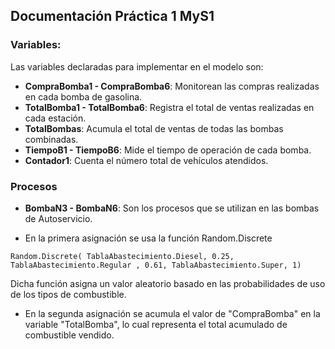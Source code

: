 ## Documentación Práctica 1 MyS1
### Variables:
Las variables declaradas para implementar en el modelo son:
- **CompraBomba1 - CompraBomba6**: Monitorean las compras realizadas en cada bomba de gasolina.
- **TotalBomba1 - TotalBomba6**: Registra el total de ventas realizadas en cada estación.
- **TotalBombas**: Acumula el total de ventas de todas las bombas combinadas.
- **TiempoB1 - TiempoB6**: Mide el tiempo de operación de cada bomba.
- **Contador1**: Cuenta el número total de vehículos atendidos.

### Procesos
- **BombaN3 - BombaN6**: Son los procesos que se utilizan en las bombas de Autoservicio.<br>
* En la primera asignación se usa la función Random.Discrete
```
Random.Discrete( TablaAbastecimiento.Diesel, 0.25, TablaAbastecimiento.Regular , 0.61, TablaAbastecimiento.Super, 1)
```
Dicha función asigna un valor aleatorio basado en las probabilidades de uso de los tipos de combustible.
* En la segunda asignación se acumula el valor de "CompraBomba" en la variable "TotalBomba", lo cual representa el total acumulado de combustible
  vendido.
